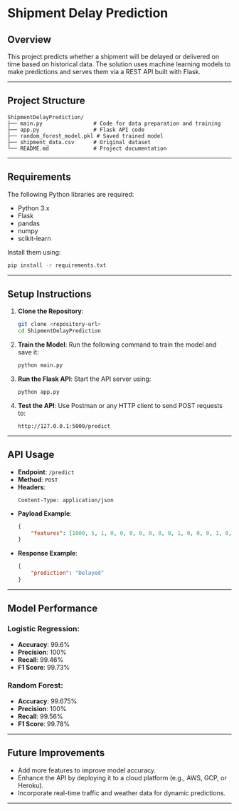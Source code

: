 # **Shipment Delay Prediction**

## **Overview**
This project predicts whether a shipment will be delayed or delivered on time based on historical data. The solution uses machine learning models to make predictions and serves them via a REST API built with Flask.

---

## **Project Structure**
```
ShipmentDelayPrediction/
├── main.py                # Code for data preparation and training
├── app.py                 # Flask API code
├── random_forest_model.pkl # Saved trained model
├── shipment_data.csv      # Original dataset
└── README.md              # Project documentation
```

---

## **Requirements**
The following Python libraries are required:
- Python 3.x
- Flask
- pandas
- numpy
- scikit-learn

Install them using:
```bash
pip install -r requirements.txt
```

---

## **Setup Instructions**
1. **Clone the Repository**:
   ```bash
   git clone <repository-url>
   cd ShipmentDelayPrediction
   ```

2. **Train the Model**:
   Run the following command to train the model and save it:
   ```bash
   python main.py
   ```

3. **Run the Flask API**:
   Start the API server using:
   ```bash
   python app.py
   ```

4. **Test the API**:
   Use Postman or any HTTP client to send POST requests to:
   ```
   http://127.0.0.1:5000/predict
   ```

---

## **API Usage**
- **Endpoint**: `/predict`
- **Method**: `POST`
- **Headers**: 
  ```
  Content-Type: application/json
  ```
- **Payload Example**:
  ```json
  {
      "features": [1000, 5, 1, 0, 0, 0, 0, 0, 0, 0, 1, 0, 0, 0, 1, 0, 0, 1, 0, 0, 1, 0, 0, 0, 1, 0, 1, 0]
  }
  ```
- **Response Example**:
  ```json
  {
      "prediction": "Delayed"
  }
  ```

---

## **Model Performance**
### Logistic Regression:
- **Accuracy**: 99.6%
- **Precision**: 100%
- **Recall**: 99.46%
- **F1 Score**: 99.73%

### Random Forest:
- **Accuracy**: 99.675%
- **Precision**: 100%
- **Recall**: 99.56%
- **F1 Score**: 99.78%

---

## **Future Improvements**
- Add more features to improve model accuracy.
- Enhance the API by deploying it to a cloud platform (e.g., AWS, GCP, or Heroku).
- Incorporate real-time traffic and weather data for dynamic predictions.

---
